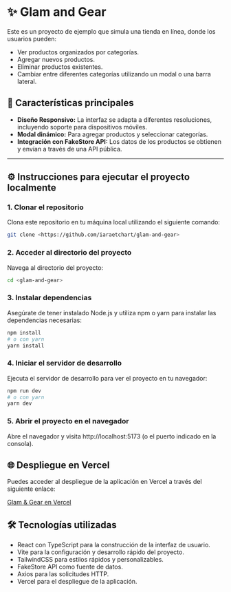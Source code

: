 
# ✨ Glam and Gear

Este es un proyecto de ejemplo que simula una tienda en línea, donde los usuarios pueden:
- Ver productos organizados por categorías.
- Agregar nuevos productos.
- Eliminar productos existentes.
- Cambiar entre diferentes categorías utilizando un modal o una barra lateral.

## 🚀 Características principales
- **Diseño Responsivo:** La interfaz se adapta a diferentes resoluciones, incluyendo soporte para dispositivos móviles.
- **Modal dinámico:** Para agregar productos y seleccionar categorías.
- **Integración con FakeStore API:** Los datos de los productos se obtienen y envían a través de una API pública.

---

## ⚙️ Instrucciones para ejecutar el proyecto localmente

### 1. Clonar el repositorio
Clona este repositorio en tu máquina local utilizando el siguiente comando:

```bash
git clone <https://github.com/iaraetchart/glam-and-gear>
```

### 2. Acceder al directorio del proyecto
Navega al directorio del proyecto:

```bash
cd <glam-and-gear>
```

### 3. Instalar dependencias
Asegúrate de tener instalado Node.js y utiliza npm o yarn para instalar las dependencias necesarias:

```bash
npm install
# o con yarn
yarn install
```

### 4. Iniciar el servidor de desarrollo
Ejecuta el servidor de desarrollo para ver el proyecto en tu navegador:

```bash
npm run dev
# o con yarn
yarn dev
```

### 5. Abrir el proyecto en el navegador
Abre el navegador y visita http://localhost:5173 (o el puerto indicado en la consola).

## 🌐 Despliegue en Vercel
Puedes acceder al despliegue de la aplicación en Vercel a través del siguiente enlace:

[Glam & Gear en Vercel](#)

## 🛠️ Tecnologías utilizadas
- React con TypeScript para la construcción de la interfaz de usuario.
- Vite para la configuración y desarrollo rápido del proyecto.
- TailwindCSS para estilos rápidos y personalizables.
- FakeStore API como fuente de datos.
- Axios para las solicitudes HTTP.
- Vercel para el despliegue de la aplicación.
